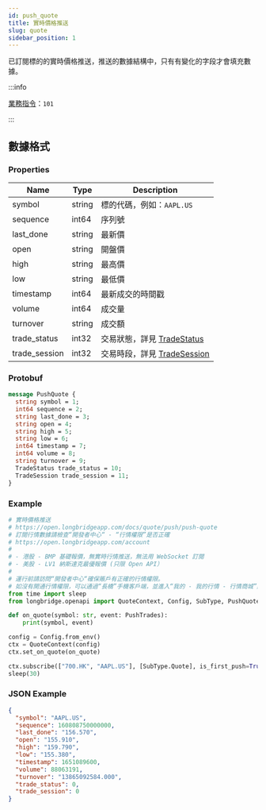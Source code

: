 ```yaml
---
id: push_quote
title: 實時價格推送
slug: quote
sidebar_position: 1
---
```


已訂閱標的的實時價格推送，推送的數據結構中，只有有變化的字段才會填充數據。

:::info

[業務指令](../../socket/protocol/push)：`101`

:::

## 數據格式

### Properties

| Name          | Type   | Description                                                      |
|---------------|--------|------------------------------------------------------------------|
| symbol        | string | 標的代碼，例如：`AAPL.US`                                          |
| sequence      | int64  | 序列號                                                           |
| last_done     | string | 最新價                                                           |
| open          | string | 開盤價                                                           |
| high          | string | 最高價                                                           |
| low           | string | 最低價                                                           |
| timestamp     | int64  | 最新成交的時間戳                                                 |
| volume        | int64  | 成交量                                                           |
| turnover      | string | 成交額                                                           |
| trade_status  | int32  | 交易狀態，詳見 [TradeStatus](../objects#tradestatus---交易狀態)   |
| trade_session | int32  | 交易時段，詳見 [TradeSession](../objects#tradesession---交易時段) |

### Protobuf

```protobuf
message PushQuote {
  string symbol = 1;
  int64 sequence = 2;
  string last_done = 3;
  string open = 4;
  string high = 5;
  string low = 6;
  int64 timestamp = 7;
  int64 volume = 8;
  string turnover = 9;
  TradeStatus trade_status = 10;
  TradeSession trade_session = 11;
}
```

### Example

```python
# 實時價格推送
# https://open.longbridgeapp.com/docs/quote/push/push-quote
# 訂閱行情數據請檢查“開發者中心“ - “行情權限”是否正確
# https://open.longbridgeapp.com/account
#
# - 港股 - BMP 基礎報價，無實時行情推送，無法用 WebSocket 訂閱
# - 美股 - LV1 納斯達克最優報價 (只限 Open API）
#
# 運行前請訪問“開發者中心“確保賬戶有正確的行情權限。
# 如沒有開通行情權限，可以通過“長橋”手機客戶端，並進入“我的 - 我的行情 - 行情商城”購買開通行情權限。
from time import sleep
from longbridge.openapi import QuoteContext, Config, SubType, PushQuote

def on_quote(symbol: str, event: PushTrades):
    print(symbol, event)

config = Config.from_env()
ctx = QuoteContext(config)
ctx.set_on_quote(on_quote)

ctx.subscribe(["700.HK", "AAPL.US"], [SubType.Quote], is_first_push=True)
sleep(30)
```

### JSON Example

```json
{
  "symbol": "AAPL.US",
  "sequence": 160808750000000,
  "last_done": "156.570",
  "open": "155.910",
  "high": "159.790",
  "low": "155.380",
  "timestamp": 1651089600,
  "volume": 88063191,
  "turnover": "13865092584.000",
  "trade_status": 0,
  "trade_session": 0
}
```

